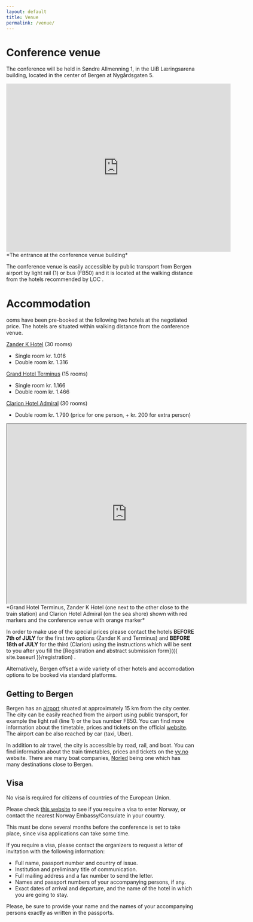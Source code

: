 ```yaml
---
layout: default
title: Venue
permalink: /venue/
---
```


# Conference venue

The conference will be held in  Søndre Allmenning 1, in the UiB Læringsarena building, located in the center of Bergen at Nygårdsgaten 5.  
 
<iframe src="https://www.google.com/maps/embed?pb=!4v1743526444706!6m8!1m7!1sOLvhR2zSx33KTHib55rjaA!2m2!1d60.38898289217002!2d5.325112658389188!3f193.26177143540338!4f4.323687029836421!5f0.7820865974627469" width="600" height="450" style="border:0;" allowfullscreen="" loading="lazy" referrerpolicy="no-referrer-when-downgrade"></iframe>
*The entrance at the conference venue building*

The conference venue is easily accessible by public transport from Bergen airport by light rail (1) or bus (FB50) and it is located at the walking distance from the hotels recommended by LOC .

# Accommodation

 ooms have been pre-booked at the following two hotels at the negotiated price. The hotels are situated
within walking distance from the conference venue.

[Zander K Hotel](https://www.debergenske.no/bergen/hotell-overnatting/zander-k-hotel)  (30 rooms)

- Single room kr. 1.016
- Double room kr. 1.316


[Grand Hotel Terminus](https://www.debergenske.no/bergen/hotell-overnatting/grand-hotel-terminus) (15 rooms)

- Single room kr. 1.166
- Double room kr. 1.466

[Clarion Hotel Admiral](https://www.strawberry.no/hotell/norge/bergen/clarion-hotel-admiral/?utm_campaign=bb-sok-no-brand-hotel&gad_source=1&gclid=Cj0KCQjwhr6_BhD4ARIsAH1YdjAcC8vUCXA1ssvslryamZya1b9VhytOOIm6cBskvzHUeybxTUF8uGgaAjChEALw_wcB) (30 rooms)
- Double room kr. 1.790 (price for one person,  + kr. 200 for extra person) 


<iframe src="https://www.google.com/maps/d/u/0/embed?mid=1ZHx_4mOB_h5hqwu-XSXe-lLkXZ9G1XM&ehbc=2E312F" width="640" height="480"></iframe>
*Grand Hotel Terminus, Zander K Hotel (one next to the other close to the train station)  and Clarion Hotel Admiral (on the sea shore) shown with red markers and the conference venue with orange marker*

In order to make use of the special prices please contact the hotels **BEFORE 7th of JULY**  for the first two options (Zander K and Terminus)
and  **BEFORE 18th of JULY** for the third (Clarion) using the instructions which will be sent 
to you after you fill the [Registration and abstract submission form]({{ site.baseurl }}/registration) .

Alternatively, Bergen offset a wide variety of other hotels and accomodation options to be booked via standard platforms.


## Getting to Bergen

Bergen has an [airport](https://avinor.no/flyplass/bergen/?utm_source=GoogleAds&utm_medium=cpc&utm_campaign=GoogleAds_Brand_Bergen_Lufthavn&gad_source=1&gclid=Cj0KCQjwna6_BhCbARIsALId2Z0J2m91eOQtiE9oWIcfa_E2cX6IOj3Sh5gCuzTEv-xVjHYCFu59gYgaAqucEALw_wcB) situated at approximately 15 km from the city center.
The city can be easily reached from the airport using public transport, for example the light rail (line 1) or the bus number FB50. You can find more information about the timetable, prices and tickets on the official [website](https://www.skyss.no/). The airport can be also reached by car (taxi, Uber). 

In addition to air travel, the city is accessible by road, rail, and boat.
You can find information about the train timetables, prices and tickets on the [vy.no](https://www.vy.no/) website.
There are many boat companies, [Norled](https://www.norled.no/) being one which has many destinations close to Bergen.


## Visa

No visa is required for citizens of countries of the European Union.

Please check [this website](https://www.norway.no/en/) to see if you require a visa to enter Norway, or contact the nearest Norway  Embassy/Consulate in your country.

This must be done several months before the conference is set to take place, since visa applications can take some time.

If you require a visa, please contact the organizers  to request a letter of invitation with the following information:

- Full name, passport number and country of issue.
- Institution and preliminary title of communication.
- Full mailing address and a fax number to send the letter.
- Names and passport numbers of your accompanying persons, if any.
- Exact dates of arrival and departure, and the name of the hotel in which you are going to stay.


Please, be sure to provide your name and the names of your accompanying persons exactly as written in the passports.




